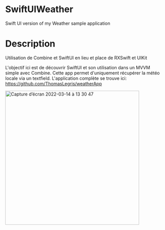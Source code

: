 # SwiftUIWeather
Swift UI version of my Weather sample application


# Description
Utilisation de Combine et SwiftUI en lieu et place de RXSwift et UIKit

L'objectif ici est de découvrir SwiftUI et son utilisation dans un MVVM simple avec Combine. Cette app permet d'uniquement récupérer la météo locale via un textfield. L'application complète se trouve ici:
https://github.com/ThomasLegris/weatherApp

<img width="424" alt="Capture d’écran 2022-03-14 à 13 30 47" src="https://user-images.githubusercontent.com/34026747/158174558-372a2778-9fd7-4b6f-9135-b691503d9300.png">
